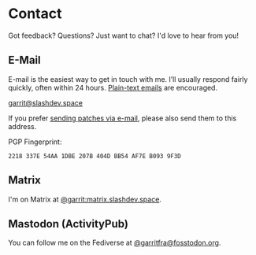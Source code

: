 # Contact

Got feedback? Questions? Just want to chat? I'd love to hear from you!

## E-Mail

E-mail is the easiest way to get in touch with me. I’ll usually respond fairly
quickly, often within 24 hours. [Plain-text emails](https://useplaintext.email/)
are encouraged.

[garrit@slashdev.space](mailto:garrit@slashdev.space)

If you prefer [sending patches via e-mail](/posts/patch-based-git-workflow),
please also send them to this address.

PGP Fingerprint:

```
2218 337E 54AA 1DBE 207B 404D BB54 AF7E B093 9F3D
```

## Matrix

I'm on Matrix at
[@garrit:matrix.slashdev.space](https://matrix.to/#/@garrit:matrix.slashdev.space).

## Mastodon (ActivityPub)

You can follow me on the Fediverse at
[@garritfra@fosstodon.org](https://fosstodon.org/@garritfra).
